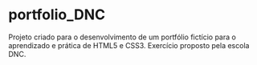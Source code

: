 # portfolio_DNC
Projeto criado para o desenvolvimento de um portfólio fictício para o aprendizado e prática de HTML5 e CSS3. Exercício proposto pela escola DNC.
